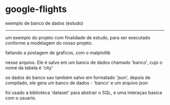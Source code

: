 # google-flights
exemplo de banco de dados (estudo)
___________________________________________________________________________

um exemplo do projeto com finalidade de estudo, para ser executado conforme a modelagem do nosso projeto.

faltando a postagem de graficos, com o matplotlib

nesse arquivo. Ele é salvo em um banco de dados chamado 'banco', cujo o nome da tabela é 'city'

os dados do banco sao também salvo em formatado 'json', depois de compilado, ele gera um banco de dados - 'banco' e um arquivo json

foi usado a biblioteca 'dataset' para abstrair o SQL, e uma interaçao basica com o usuario.
